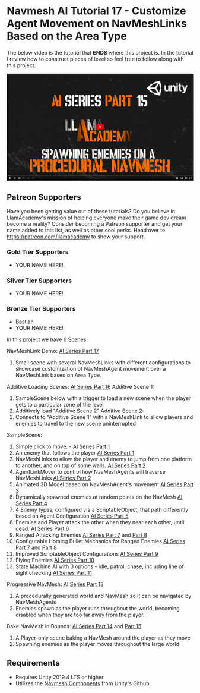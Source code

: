 # Navmesh AI Tutorial 17 - Customize Agent Movement on NavMeshLinks Based on the Area Type
The below video is the tutorial that **ENDS** where this project is. In the tutorial I review how to construct pieces of level so feel free to follow along with this project.

[![Youtube Tutorial](./Video%20Screenshot.png)](https://youtu.be/)

## Patreon Supporters
Have you been getting value out of these tutorials? Do you believe in LlamAcademy's mission of helping everyone make their game dev dream become a reality? Consider becoming a Patreon supporter and get your name added to this list, as well as other cool perks.
Head over to https://patreon.com/llamacademy to show your support.

### Gold Tier Supporters
* YOUR NAME HERE!

### Silver Tier Supporters
* YOUR NAME HERE!

### Bronze Tier Supporters
* Bastian
* YOUR NAME HERE!

In this project we have 6 Scenes:

NavMeshLink Demo: [AI Series Part 17]()
1. Small scene with several NavMeshLinks with different configurations to showcase customization of NavMeshAgent movement over a NavMeshLink based on Area Type.

Additive Loading Scenes: [AI Series Part 16]()
Additive Scene 1:
1. SampleScene below with a trigger to load a new scene when the player gets to a particular zone of the level
2. Additively load "Additive Scene 2"
Additive Scene 2:
1. Connects to "Additive Scene 1" with a NavMeshLink to allow players and enemies to travel to the new scene uninterrupted

SampleScene:
1. Simple click to move. - [AI Series Part 1](https://youtu.be/aHFSDcEQuzQ)
2. An enemy that follows the player [AI Series Part 1](https://youtu.be/aHFSDcEQuzQ)
3. NavMeshLinks to allow the player and enemy to jump from one platform to another, and on top of some walls. [AI Series Part 2](https://youtu.be/dpJUc_BpChw)
4. AgentLinkMover to control how NavMeshAgents will traverse NavMeshLinks [AI Series Part 2](https://youtu.be/dpJUc_BpChw)
5. Animated 3D Model based on NavMeshAgent's movement [AI Series Part 3](https://youtu.be/wLZPM46zgUo)
6. Dynamically spawned enemies at random points on the NavMesh [AI Series Part 4](https://youtu.be/5uO0dXYbL-s)
7. 4 Enemy types, configured via a ScriptableObject, that path differently based on Agent Configuration [AI Series Part 5](https://youtu.be/PoglGJoDcZg)
8. Enemies and Player attack the other when they near each other, until dead. [AI Series Part 6](https://youtu.be/Aee01YxQIsw)
9. Ranged Attacking Enemies [AI Series Part 7](https://youtu.be/QzitQSLhfG0) and [Part 8](https://youtu.be/Aee01YxQIsw)
10. Configurable Homing Bullet Mechanics for Ranged Enemies [AI Series Part 7](https://youtu.be/QzitQSLhfG0) and [Part 8](https://youtu.be/Aee01YxQIsw)
11. Improved ScriptableObject Configurations [AI Series Part 9](https://youtu.be/lRdetRvi8FA)
12. Flying Enemies [AI Series Part 10](https://youtu.be/cN837GYgxUI)
13. State Machine AI with 3 options - idle, patrol, chase, including line of sight checking [AI Series Part 11](https://youtu.be/3hXkdARwREo)

Progressive NavMesh: [AI Series Part 13](https://youtu.be/QPv_V4TCi8o)
1. A procedurally generated world and NavMesh so it can be navigated by NavMeshAgents
2. Enemies spawn as the player runs throughout the world, becoming disabled when they are too far away from the player.

Bake NavMesh in Bounds: [AI Series Part 14](https://youtu.be/RuoK7w1OIT0) and [Part 15](https://youtu.be/0V99OBWmCHk)
1. A Player-only scene baking a NavMesh around the player as they move
2. Spawning enemies as the player moves throughout the large world

## Requirements
* Requires Unity 2019.4 LTS or higher. 
* Utilizes the [Navmesh Components](https://github.com/Unity-Technologies/NavMeshComponents) from Unity's Github.
